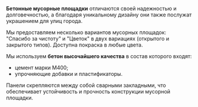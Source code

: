**Бетонные мусорные площадки** отличаются своей надежностью и долговечностью, а благодаря уникальному дизайну они также послужат украшением для улиц города. 

Мы предоставляем несколько вариантов мусорных площадок: "Спасибо за чистоту" и "Цветок" в двух вариациях (открытого и закрытого типов). Доступна покраска в любые цвета.

Мы используем **бетон высочайшего качества** в состав которого входят:
- цемент марки М400; 
- упрочняющие добавки и пластификаторы.

Панели скрепляются между собой сварными закладными, что обеспечивает устойчивость и прочность конструкции мусорной площадки.
